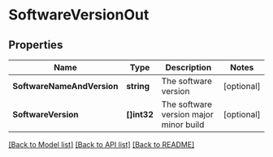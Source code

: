 # SoftwareVersionOut

## Properties
Name | Type | Description | Notes
------------ | ------------- | ------------- | -------------
**SoftwareNameAndVersion** | **string** | The software version | [optional] 
**SoftwareVersion** | **[]int32** | The software version major minor build | [optional] 

[[Back to Model list]](../README.md#documentation-for-models) [[Back to API list]](../README.md#documentation-for-api-endpoints) [[Back to README]](../README.md)


